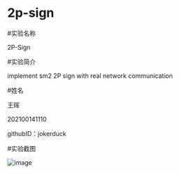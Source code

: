 # 2p-sign

#实验名称

2P-Sign

#实验简介

implement sm2 2P sign with real network communication

#姓名

王晖

202100141110

githubID：jokerduck

#实验截图

![image](https://github.com/jokerduck/2p-sign/assets/130890730/e69e96d6-7c7c-4f82-992d-66cd2a6a4ac5)
